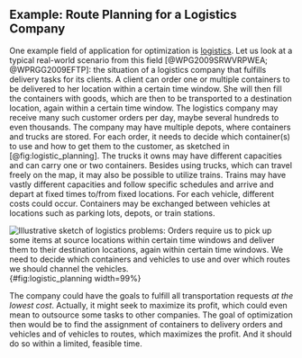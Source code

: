 ## Example: Route Planning for a Logistics Company

One example field of application for optimization is [logistics](http://en.wikipedia.org/wiki/Logistics).
Let us look at a typical real-world scenario from this field&nbsp;[@WPG2009SRWVRPWEA; @WPRGG2009EFTP]: the situation of a logistics company that fulfills delivery tasks for its clients.
A client can order one or multiple containers to be delivered to her location within a certain time window.
She will then fill the containers with goods, which are then to be transported to a destination location, again within a certain time window.
The logistics company may receive many such customer orders per day, maybe several hundreds to even thousands.
The company may have multiple depots, where containers and trucks are stored.
For each order, it needs to decide which container(s) to use and how to get them to the customer, as sketched in [@fig:logistic_planning].
The trucks it owns may have different capacities and can carry one or two containers.
Besides using trucks, which can travel freely on the map, it may also be possible to utilize trains.
Trains may have vastly different capacities and follow specific schedules and arrive and depart at fixed times to/from fixed locations.
For each vehicle, different costs could occur.
Containers may be exchanged between vehicles at locations such as parking lots, depots, or train stations.

![Illustrative sketch of logistics problems: Orders require us to pick up some items at source locations within certain time windows and deliver them to their destination locations, again within certain time windows. We need to decide which containers and vehicles to use and over which routes we should channel the vehicles.](\relative.path{logistic_planning.svgz}){#fig:logistic_planning width=99%}

The company could have the goals to fulfill all transportation requests *at the lowest cost*.
Actually, it might seek to maximize its profit, which could even mean to outsource some tasks to other companies.
The goal of optimization then would be to find the assignment of containers to delivery orders and vehicles and of vehicles to routes, which maximizes the profit.
And it should do so within a limited, feasible time.

